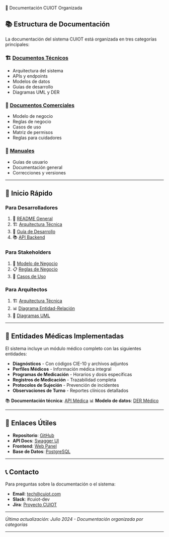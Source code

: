 📁 Documentación CUIOT Organizada

## 📚 Estructura de Documentación

La documentación del sistema CUIOT está organizada en tres categorías principales:

### 🏗️ [Documentos Técnicos](./tecnicos/)
- Arquitectura del sistema
- APIs y endpoints
- Modelos de datos
- Guías de desarrollo
- Diagramas UML y DER

### 💼 [Documentos Comerciales](./comerciales/)
- Modelo de negocio
- Reglas de negocio
- Casos de uso
- Matriz de permisos
- Reglas para cuidadores

### 📖 [Manuales](./manuales/)
- Guías de usuario
- Documentación general
- Correcciones y versiones

---

## 🚀 Inicio Rápido

### Para Desarrolladores
1. 📖 [README General](./manuales/README.md)
2. 🏗️ [Arquitectura Técnica](./tecnicos/TECHNICAL_ARCHITECTURE.md)
3. 🔧 [Guía de Desarrollo](./tecnicos/DEVELOPMENT.md)
4. 📚 [API Backend](./tecnicos/API_BACKEND.md)

### Para Stakeholders
1. 💼 [Modelo de Negocio](./comerciales/BUSINESS_MODEL.md)
2. 📋 [Reglas de Negocio](./comerciales/BUSINESS_RULES.md)
3. 👥 [Casos de Uso](./comerciales/USE_CASES_BY_ROLE.md)

### Para Arquitectos
1. 🏗️ [Arquitectura Técnica](./tecnicos/TECHNICAL_ARCHITECTURE.md)
2. 📊 [Diagrama Entidad-Relación](./tecnicos/DER.md)
3. 🔄 [Diagramas UML](./tecnicos/UML.md)

---

## 🏥 Entidades Médicas Implementadas

El sistema incluye un módulo médico completo con las siguientes entidades:

- **Diagnósticos** - Con códigos CIE-10 y archivos adjuntos
- **Perfiles Médicos** - Información médica integral
- **Programas de Medicación** - Horarios y dosis específicas
- **Registros de Medicación** - Trazabilidad completa
- **Protocolos de Sujeción** - Prevención de incidentes
- **Observaciones de Turno** - Reportes clínicos detallados

📚 **Documentación técnica**: [API Médica](./tecnicos/API_BACKEND.md#sistema-médico-avanzado)
📊 **Modelo de datos**: [DER Médico](./tecnicos/DER.md)

---

## 🔗 **Enlaces Útiles**

- **Repositorio**: [GitHub](https://github.com/your-org/cuiot)
- **API Docs**: [Swagger UI](http://localhost:8000/docs)
- **Frontend**: [Web Panel](http://localhost:3000)
- **Base de Datos**: [PostgreSQL](http://localhost:5432)

---

## 📞 **Contacto**

Para preguntas sobre la documentación o el sistema:
- **Email**: tech@cuiot.com
- **Slack**: #cuiot-dev
- **Jira**: [Proyecto CUIOT](https://jira.company.com/cuiot)

---

*Última actualización: Julio 2024 - Documentación organizada por categorías*

---

